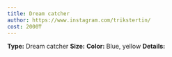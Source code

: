 ```yaml
---
title: Dream catcher
author: https://www.instagram.com/trikstertin/
cost: 2000₸
---
```

**Type:** Dream catcher
**Size:**
**Color:** Blue, yellow
**Details:**
